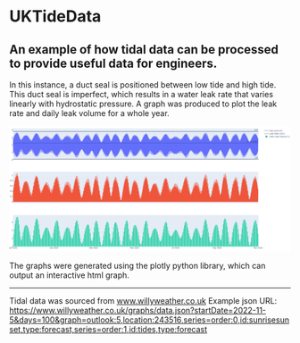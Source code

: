 # UKTideData
## An example of how tidal data can be processed to provide useful data for engineers.
In this instance, a duct seal is positioned between low tide and high tide. This duct seal is imperfect, which results in a water leak rate that varies linearly with hydrostatic pressure. A graph was produced to plot the leak rate and daily leak volume for a whole year.

![](/Plots/output_image.png)

The graphs were generated using the plotly python library, which can output an interactive html graph.
___
Tidal data was sourced from www.willyweather.co.uk
Example json URL:
https://www.willyweather.co.uk/graphs/data.json?startDate=2022-11-5&days=100&graph=outlook:5,location:243516,series=order:0,id:sunrisesunset,type:forecast,series=order:1,id:tides,type:forecast